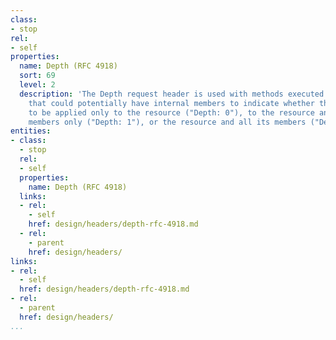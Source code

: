 ```yaml
---
class:
- stop
rel:
- self
properties:
  name: Depth (RFC 4918)
  sort: 69
  level: 2
  description: 'The Depth request header is used with methods executed on resources
    that could potentially have internal members to indicate whether the method is
    to be applied only to the resource ("Depth: 0"), to the resource and its internal
    members only ("Depth: 1"), or the resource and all its members ("Depth: infinity"). '
entities:
- class:
  - stop
  rel:
  - self
  properties:
    name: Depth (RFC 4918)
  links:
  - rel:
    - self
    href: design/headers/depth-rfc-4918.md
  - rel:
    - parent
    href: design/headers/
links:
- rel:
  - self
  href: design/headers/depth-rfc-4918.md
- rel:
  - parent
  href: design/headers/
...
```

